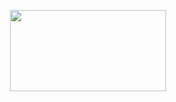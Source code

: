 <p align="center">
<img src="http://www.thesilkroadbazaar.com/images/logo.png" width="250" height="130">
	</p>
